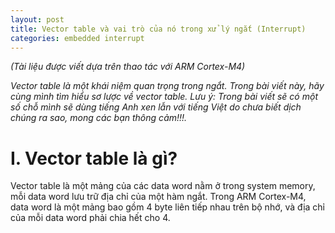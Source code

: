 ```yaml
---
layout: post
title: Vector table và vai trò của nó trong xử lý ngắt (Interrupt)
categories: embedded interrupt
---
```

*(Tài liệu được viết dựa trên thao tác với ARM Cortex-M4)*

*Vector table là một khái niệm quan trọng trong ngắt. Trong bài viết này, hãy cùng mình tìm hiểu sơ lược về vector table.*
*Lưu ý: Trong bài viết sẽ có một số chỗ mình sẽ dùng tiếng Anh xen lẫn với tiếng Việt do chưa biết dịch chúng ra sao, mong các bạn thông cảm!!!.*

# I. Vector table là gì?
Vector table là một mảng của các data word nằm ở trong system memory, mỗi data word lưu trữ địa chỉ của một hàm ngắt. Trong ARM Cortex-M4, data word là một mảng bao gồm 4 byte liên tiếp nhau trên bộ nhớ, và địa chỉ của mỗi data word phải chia hết cho 4.

